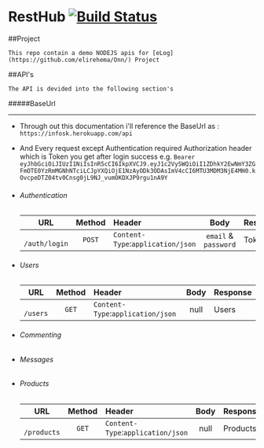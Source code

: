 # RestHub [![Build Status](https://travis-ci.com/elirehema/RestHub.svg?branch=master)](https://travis-ci.com/elirehema/Onn)

##Project

    This repo contain a demo NODEJS apis for [eLog](https://github.com/elirehema/Onn/) Project

##API's

    The API is devided into the following section's
   
  #####BaseUrl
 ***
  * Through out this documentation i'll reference the BaseUrl as : `https://infosk.herokuapp.com/api`
  * And Every request except Authentication required Authorization header which is Token you get after login success
  e.g. `Bearer eyJhbGciOiJIUzI1NiIsInR5cCI6IkpXVCJ9.eyJ1c2VySWQiOiI1ZDhkY2EwNmY3ZGFmOTE0YzRmMGNhNTciLCJpYXQiOjE1NzAyODk3ODAsImV4cCI6MTU3MDM3NjE4MH0.kOvcpeDTZ04tv0Cnsg0jL9NJ_vumOKDXJP9rgu1nA9Y`
 * ###### Authentication
    
   | URL | Method  | Header  |  Body   | Response   |
   |-----|:---------:|:--------|:----------:|-----------|
   | ` /auth/login` | `POST`  | `Content-Type`:`application/json` |  `email` & `password`   | TokenID   |
 * ###### Users
     | URL | Method  | Header  |  Body   | Response   |
    |-----|:---------:|:--------|:----------:|-----------|
    | ` /users` | `GET`  | `Content-Type`:`application/json` |  null   | Users   |
     
 * ###### Commenting
 * ###### Messages
 * ###### Products
   | URL | Method  | Header  |  Body   | Response   |
    |-----|:---------:|:--------|:----------:|-----------|
    | ` /products` | `GET`  | `Content-Type`:`application/json` |  null   | Products   |

 
